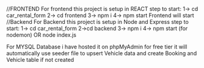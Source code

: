 //FRONTEND
For frontend this project is setup in REACT
step to start:
1-> cd car_rental_form
2-> cd frontend
3-> npm i 
4-> npm start
Frontend will start 
//Backend
For Backend this project is setup in Node and Express
step to start:
1-> cd car_rental_form
2->cd backend
3-> npm i 
4-> npm start (for nodemon) OR node index.js 

For MYSQL Database i have hosted it on phpMyAdmin for free tier it will automatically use seeder file to upsert Vehicle data and create Booking  and Vehicle table if not created

